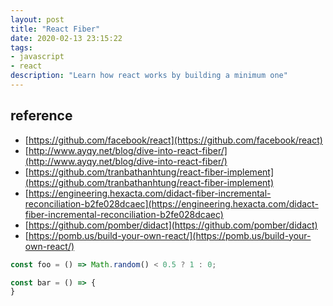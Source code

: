 ```yaml
---
layout: post
title: "React Fiber"
date: 2020-02-13 23:15:22
tags:
- javascript
- react
description: "Learn how react works by building a minimum one"
---
```






##

## reference

- [https://github.com/facebook/react](https://github.com/facebook/react)
- [http://www.ayqy.net/blog/dive-into-react-fiber/](http://www.ayqy.net/blog/dive-into-react-fiber/)
- [https://github.com/tranbathanhtung/react-fiber-implement](https://github.com/tranbathanhtung/react-fiber-implement)
- [https://engineering.hexacta.com/didact-fiber-incremental-reconciliation-b2fe028dcaec](https://engineering.hexacta.com/didact-fiber-incremental-reconciliation-b2fe028dcaec)
- [https://github.com/pomber/didact](https://github.com/pomber/didact)
- [https://pomb.us/build-your-own-react/](https://pomb.us/build-your-own-react/)

```js
const foo = () => Math.random() < 0.5 ? 1 : 0;

const bar = () => {
}

```

